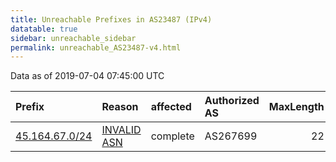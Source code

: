 ```yaml
---
title: Unreachable Prefixes in AS23487 (IPv4)
datatable: true
sidebar: unreachable_sidebar
permalink: unreachable_AS23487-v4.html
---
```


Data as of 2019-07-04 07:45:00 UTC


<div class="datatable-begin"></div>

| Prefix                                                 | Reason                                                                                                | affected   | Authorized AS   |   MaxLength | Anchor                                         |   unreachable /24s |
|:-------------------------------------------------------|:------------------------------------------------------------------------------------------------------|:-----------|:----------------|------------:|:-----------------------------------------------|-------------------:|
| [45.164.67.0/24](https://stat.ripe.net/45.164.67.0/24) | [INVALID ASN](https://rpki-validator.ripe.net/announcement-preview?asn=AS23487&prefix=45.164.67.0/24) | complete   | AS267699        |          22 | [LACNIC](unreachable_LACNIC_RPKI_Root-v4.html) |                  1 |

<div class="datatable-end"></div>